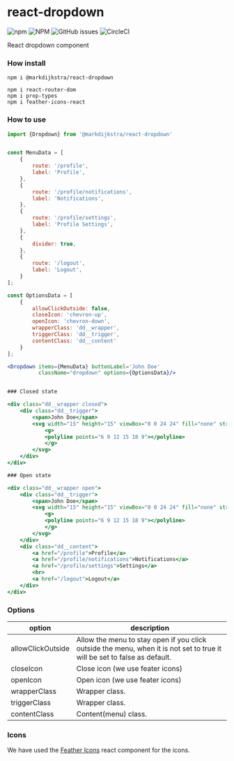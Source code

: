 # react-dropdown
![npm](https://img.shields.io/npm/v/@markdijkstra/react-dropdown)
![NPM](https://img.shields.io/npm/l/@markdijkstra/react-dropdown)
![GitHub issues](https://img.shields.io/github/issues/MarkDijkstra/react-dropdown)
![CircleCI](https://img.shields.io/circleci/build/github/MarkDijkstra/react-dropdown)

React dropdown component


### How install


```npm
npm i @markdijkstra/react-dropdown

npm i react-router-dom
npm i prop-types
npm i feather-icons-react
```


### How to use


```jsx
import {Dropdown} from '@markdijkstra/react-dropdown'


const MenuData = [
    {
        route: '/profile',
        label: 'Profile',
    },
    {
        route: '/profile/notifications',
        label: 'Notifications',
    },
    {
        route: '/profile/settings',
        label: 'Profile Settings',
    },
    {
        divider: true,        
    },
    {
        route: '/logout',
        label: 'Logout',
    }
];

const OptionsData = [
    {
        allowClickOutside: false,
        closeIcon: 'chevron-up',
        openIcon: 'chevron-down',
        wrapperClass: 'dd__wrapper',
        triggerClass: 'dd__trigger',
        contentClass: 'dd__content'
    }
];

<Dropdown items={MenuData} buttonLabel='John Doe'
          className="dropdown" options={OptionsData}/>


### Closed state

<div class="dd__wrapper closed">
    <div class="dd__trigger">
        <span>John Doe</span>
        <svg width="15" height="15" viewBox="0 0 24 24" fill="none" stroke="currentColor" stroke-width="2" stroke-linecap="round" stroke-linejoin="round" class="feather feather-chevron-down ">
            <g>
            <polyline points="6 9 12 15 18 9"></polyline>
            </g>
        </svg>
    </div>
</div>

### Open state

<div class="dd__wrapper open">
    <div class="dd__trigger">
        <span>John Doe</span>
        <svg width="15" height="15" viewBox="0 0 24 24" fill="none" stroke="currentColor" stroke-width="2" stroke-linecap="round" stroke-linejoin="round" class="feather feather-chevron-up">
            <g>
            <polyline points="6 9 12 15 18 9"></polyline>
            </g>
        </svg>
    </div>
    <div class="dd__content">
        <a href="/profile">Profile</a>
        <a href="/profile/notifications">Notifications</a>
        <a href="/profile/settings">Settings</a>        
        <hr>
        <a href="/logout">Logout</a>
    </div>
</div>

```


### Options

| option             | description                                               |
| ------------------ | --------------------------------------------------------- |
| allowClickOutside  | Allow the menu to stay open if you click outside the menu, when it is not set to true it will be set to false as default. |
| closeIcon          | Close icon (we use feater icons)                          |
| openIcon           | Open icon (we use feater icons)                           |
| wrapperClass       | Wrapper class.                                            |
| triggerClass       | Wrapper class.                                            |
| contentClass       | Content(menu) class.                                      |


### Icons

We have used the [Feather Icons](https://feathericons.com/) react component for the icons.
